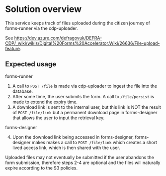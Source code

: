 # Solution overview

This service keeps track of files uploaded during the citizen journey of forms-runner via the cdp-uploader.

See https://dev.azure.com/defragovuk/DEFRA-CDP/_wiki/wikis/Digital%20Forms%20Accelerator.Wiki/26636/File-upload-feature.

## Expected usage

forms-runner

1. A call to `POST /file` is made via cdp-uploader to ingest the file into the database.
2. After some time, the user submits the form. A call to `/file/persist` is made to extend the expiry time.
3. A download link is sent to the internal user, but this link is NOT the result of `POST /file/link` but a permanent
  download page in forms-designer that allows the user to input the retrieval key.

forms-designer

4. Upon the download link being accessed in forms-designer, forms-designer makes makes a call to `POST /file/link`
  which creates a short lived access link, which is then shared with the user.

Uploaded files may not eventually be submitted if the user abandons the form submission, therefore steps 2-4 are optional
and the files will naturally expire according to the S3 policies.
